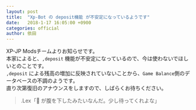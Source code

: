 ```yaml
---
layout: post
title:  "Xp-Bot の deposit機能 が不安定になっているようです"
date:   2018-1-17 16:05:00 +0900
categories: official
author: 依田
---  
```

XP-JP Modsチームよりお知らせです。  
本家によると、`,deposit` 機能が不安定になっているので、今は使わないでほしいとのことです。  
`,deposit` による残高の増加に反映されていないことから、`Game Balance`側のデータベースの不調のようです。  
直り次第復旧のアナウンスをしますので、しばらくお待ちください。  

> .Lex「🐹 が腹を下したみたいなんだ。少し待ってくれよな」  
